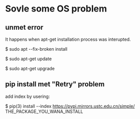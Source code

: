 #  Sovle some OS problem

## unmet error

It happens when apt-get installation process was interupted. 

$ sudo apt --fix-broken install

$ sudo apt-get update

$ sudo apt-get upgrade


## pip install met "Retry" problem

add index by usering:

$ pip(3) install --index https://pypi.mirrors.ustc.edu.cn/simple/ THE_PACKAGE_YOU_WANA_INSTALL
